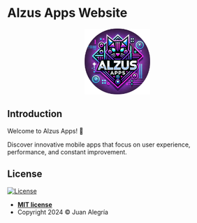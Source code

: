 # Alzus Apps Website

<p align="center">
    <img src="public/rounded-logo.webp" alt="Alzus Apps Logo" width="150"/>
</p>

## Introduction

Welcome to Alzus Apps! 🚀

Discover innovative mobile apps that focus on user experience, performance, and constant improvement.

## License

[![License](http://img.shields.io/:license-mit-blue.svg?style=flat-square)](http://badges.mit-license.org)

- **[MIT license](LICENSE)**
- Copyright 2024 © Juan Alegría
